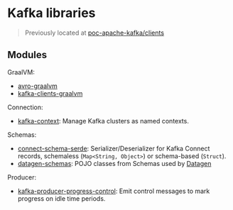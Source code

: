 # Kafka libraries

> Previously located at [poc-apache-kafka/clients](https://github.com/jeqo/poc-apache-kafka/tree/main/clients)

## Modules

GraalVM:

- [avro-graalvm](./avro-graalvm)
- [kafka-clients-graalvm](./kafka-clients-graalvm)

Connection:

- [kafka-context](./kafka-context): Manage Kafka clusters as named contexts.

Schemas:

- [connect-schema-serde](./connect-schema-serde): Serializer/Deserializer for Kafka Connect records, schemaless (`Map<String, Object>`) or schema-based (`Struct`).
- [datagen-schemas](./datagen-schemas): POJO classes from Schemas used by [Datagen](https://github.com/confluentinc/kafka-connect-datagen/tree/master/src/main/resources)

Producer:

- [kafka-producer-progress-control](./kafka-producer-progress-control): Emit control messages to mark progress on idle time periods.
